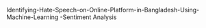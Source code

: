 Identifying-Hate-Speech-on-Online-Platform-in-Bangladesh-Using-Machine-Learning -Sentiment Analysis 
